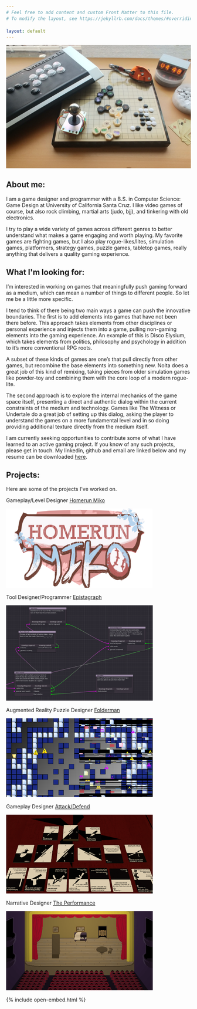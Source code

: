 ```yaml
---
# Feel free to add content and custom Front Matter to this file.
# To modify the layout, see https://jekyllrb.com/docs/themes/#overriding-theme-defaults

layout: default
---
```


![Banner](/assets/img/bg-masthead.jpg)
<h2> About me: </h2>
I am a game designer and programmer with a B.S. in Computer Science: Game Design at University of California Santa Cruz. I like video games of course, but also rock climbing, martial arts (judo, bjj), and tinkering with old electronics.

I try to play a wide variety of games across different genres to better understand what makes a game engaging and worth playing. My favorite games are fighting games, but I also play rogue-likes/lites, simulation games, platformers, strategy games, puzzle games, tabletop games, really anything that delivers a quality gaming experience.

## What I'm looking for:
I’m interested in working on games that meaningfully push gaming forward as a medium, which can mean a number of things to different people. So let me be a little more specific.

I tend to think of there being two main ways a game can push the innovative boundaries. The first is to add elements into games that have not been there before. This approach takes elements from other disciplines or personal experience and injects them into a game, pulling non-gaming elements into the gaming experience. An example of this is Disco Elysium, which takes elements from politics, philosophy and psychology in addition to it’s more conventional RPG roots.

A subset of these kinds of games are one’s that pull directly from other games, but recombine the base elements into something new. Noita does a great job of this kind of remixing, taking pieces from older simulation games like powder-toy and combining them with the core loop of a modern rogue-lite.

The second approach is to explore the internal mechanics of the game space itself, presenting a direct and authentic dialog within the current constraints of the medium and technology. Games like The Witness or Undertale do a great job of setting up this dialog, asking the player to understand the games on a more fundamental level and in so doing providing additional texture directly from the medium itself.

I am currently seeking opportunities to contribute some of what I have learned to an active gaming project. If you know of any such projects, please get in touch. My linkedin, github and email are linked below and my resume can be downloaded [here](/assets/pdf/Resume.pdf).

## Projects:
Here are some of the projects I've worked on.

Gameplay/Level Designer
[Homerun Miko](/projects/homerun-miko)

[<img src="/assets/img/thumbnails/homerun-miko.png" alt="drawing" width="400"/>](/projects/homerun-miko)

Tool Designer/Programmer
[Epistagraph](/projects/epistagraph)

[<img src="/assets/img/thumbnails/epistagraph.png" alt="drawing" width="400"/>](/projects/epistagraph)

Augmented Reality Puzzle Designer
[Folderman](/projects/folderman)

[<img src="/assets/img/thumbnails/folderman.png" alt="drawing" width="400"/>](/projects/folderman)

Gameplay Designer
[Attack/Defend](/projects/attack-defend)

[<img src="/assets/img/thumbnails/attack-defend.png" alt="drawing" width="400"/>](/projects/attack-defend)

Narrative Designer
[The Performance](/projects/the-performance)

[<img src="/assets/img/thumbnails/the-performance.png" alt="drawing" width="400"/>](/projects/the-performance)

{% include open-embed.html %}
